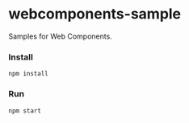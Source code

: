 # webcomponents-sample
Samples for Web Components.


### Install
```
npm install
```

### Run
```
npm start
```
